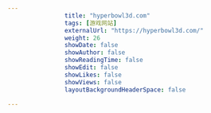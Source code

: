 ---
                title: "hyperbowl3d.com"
                tags: [游戏网站]
                externalUrl: "https://hyperbowl3d.com/"
                weight: 26
                showDate: false
                showAuthor: false
                showReadingTime: false
                showEdit: false
                showLikes: false
                showViews: false
                layoutBackgroundHeaderSpace: false
                ---

